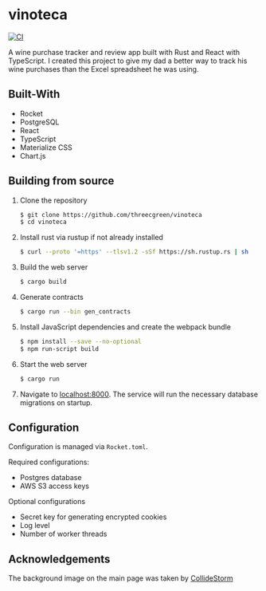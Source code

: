 # vinoteca

[![CI](https://github.com/threecgreen/vinoteca/workflows/CI/badge.svg?branch=master)](https://github.com/threecgreen/vinoteca/actions?query=workflow%3ACI)

A wine purchase tracker and review app built with Rust and React with TypeScript.
I created this project to give my dad a better way to track his wine purchases
than the Excel spreadsheet he was using.

## Built-With
 * Rocket
 * PostgreSQL
 * React
 * TypeScript
 * Materialize CSS
 * Chart.js

## Building from source
 1. Clone the repository
     ```bash
     $ git clone https://github.com/threecgreen/vinoteca
     $ cd vinoteca
     ```
 1. Install rust via rustup if not already installed
    ```bash
    $ curl --proto '=https' --tlsv1.2 -sSf https://sh.rustup.rs | sh
    ```
 1. Build the web server
    ```bash
    $ cargo build
    ```
 1. Generate contracts
    ```bash
    $ cargo run --bin gen_contracts
    ```
 1. Install JavaScript dependencies and create the webpack bundle
    ```bash
    $ npm install --save --no-optional
    $ npm run-script build
    ```
 1. Start the web server
    ```bash
    $ cargo run
    ```
 1. Navigate to [localhost:8000](http://localhost:8000). The service will run
    the necessary database migrations on startup.

## Configuration
Configuration is managed via `Rocket.toml`.

Required configurations:
 * Postgres database
 * AWS S3 access keys

Optional configurations
 * Secret key for generating encrypted cookies
 * Log level
 * Number of worker threads

## Acknowledgements
The background image on the main page was taken by [CollideStorm](https://www.reddit.com/r/wine/comments/6z7d6c/one_of_my_favorite_road_trips_i_have_ever_done_i/)
